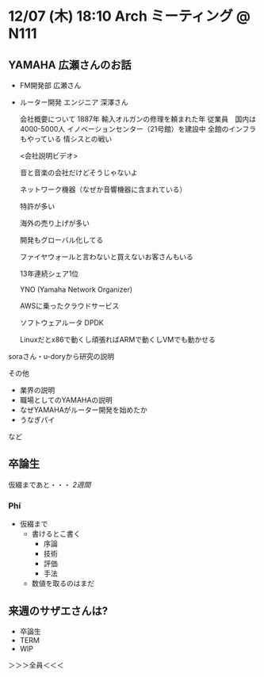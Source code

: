 # 12/07 (木) 18:10 Arch ミーティング @ N111

## YAMAHA 広瀬さんのお話

- FM開発部 広瀬さん
- ルーター開発 エンジニア 深澤さん

    会社概要について
    1887年 輸入オルガンの修理を頼まれた年
    従業員　国内は4000-5000人
    イノベーションセンター（21号館）を建設中
    全館のインフラもやっている
    情シスとの戦い

    <会社説明ビデオ>

    音と音楽の会社だけどそうじゃないよ

    ネットワーク機器（なぜか音響機器に含まれている）

    特許が多い

    海外の売り上げが多い

    開発もグローバル化してる

    ファイヤウォールと言わないと買えないお客さんもいる

    13年連続シェア1位

    YNO (Yamaha Network Organizer)

    AWSに乗ったクラウドサービス

    ソフトウェアルータ DPDK

    Linuxだとx86で動くし頑張ればARMで動くしVMでも動かせる

soraさん・u-doryから研究の説明

その他

- 業界の説明
- 職場としてのYAMAHAの説明
- なぜYAMAHAがルーター開発を始めたか
- うなぎパイ

など

## 卒論生
仮綴まであと・・・ *2週間*

### Phi

- 仮綴まで
  - 書けるとこ書く
    - 序論
    - 技術
    - 評価
    - 手法
  - 数値を取るのはまだ

## 来週のサザエさんは?
- 卒論生
- TERM
- WIP

＞＞＞全員＜＜＜
